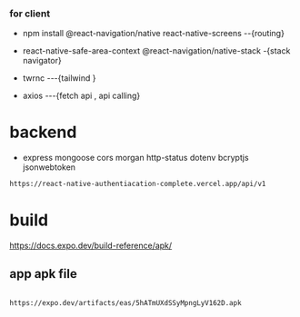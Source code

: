 ###  for client


- npm install @react-navigation/native  react-native-screens --{routing}
- react-native-safe-area-context @react-navigation/native-stack -{stack navigator} 

- twrnc ---{tailwind } 

- axios ---{fetch api , api calling}



# backend

- express mongoose cors morgan http-status dotenv bcryptjs jsonwebtoken

```bash
https://react-native-authentiacation-complete.vercel.app/api/v1
```



# build 
https://docs.expo.dev/build-reference/apk/


## app apk file

```bash

https://expo.dev/artifacts/eas/5hATmUXdSSyMpngLyV162D.apk
```

